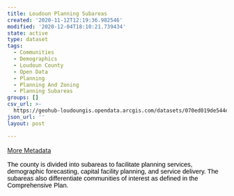 ```yaml
---
title: Loudoun Planning Subareas
created: '2020-11-12T12:19:36.982546'
modified: '2020-12-04T18:10:21.739434'
state: active
type: dataset
tags:
  - Communities
  - Demographics
  - Loudoun County
  - Open Data
  - Planning
  - Planning And Zoning
  - Planning Subareas
groups: []
csv_url: >-
  https://geohub-loudoungis.opendata.arcgis.com/datasets/070ed019de544eb097eea0f992c2f7b9_7.csv?outSR=%7B%22latestWkid%22%3A2924%2C%22wkid%22%3A2924%7D
json_url: ''
layout: post

---
```

<p style='margin-top:12.0pt;margin-right:0in;margin-bottom:12.0pt;margin-left:
0in'><a href='https://logis.loudoun.gov/metadata/Planning%20subareas.html' target='_blank'>More Metadata</a><br /></p><p style='margin-top:12.0pt;margin-right:0in;margin-bottom:12.0pt;margin-left:
0in'><span style='font-size:11.0pt;font-family:&quot;Calibri&quot;,sans-serif;mso-ascii-theme-font:
minor-latin;mso-hansi-theme-font:minor-latin;mso-bidi-font-family:Arial;
color:black'>The county is divided into subareas to facilitate planning
services, demographic forecasting, capital facility planning, and service
delivery. The subareas also differentiate communities of interest as defined in
the Comprehensive Plan.</span><span style='font-size:11.0pt;font-family:
&quot;Calibri&quot;,sans-serif;mso-ascii-theme-font:minor-latin;mso-hansi-theme-font:
minor-latin;mso-bidi-font-family:Helvetica'></span></p>
